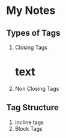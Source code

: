 # My Notes

## Types of Tags

1. Closing Tags <h1>text</h1>
2. Non Closing Tags <link />

## Tag Structure

1. Incline tags
2. Block Tags
